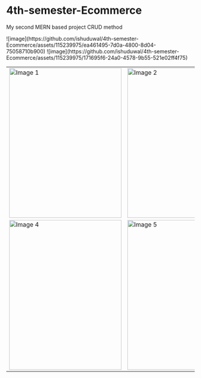 # 4th-semester-Ecommerce
<p>My second MERN based project CRUD method</p>
![image](https://github.com/ishuduwal/4th-semester-Ecommerce/assets/115239975/ea461495-7d0a-4800-8d04-75058710b900)
![image](https://github.com/ishuduwal/4th-semester-Ecommerce/assets/115239975/171695f6-24a0-4578-9b55-521e02ff4f75)
<table>
  <tr>
    <td><img src="https://github.com/ishuduwal/4th-semester-Ecommerce/assets/115239975/f9104cbd-2de6-4d8e-82cb-6f8529c272db" alt="Image 1" width="300" height="400"></td>
    <td><img src="https://github.com/ishuduwal/4th-semester-Ecommerce/assets/115239975/5132cfcd-14c4-4148-b22f-2735facbd452" alt="Image 2" width="300" height="400"></td>
    <td><img src="https://github.com/ishuduwal/4th-semester-Ecommerce/assets/115239975/5b1dd603-70a3-47d0-9512-ab6586a3ace5" alt="Image 3" width="300" height="400"></td>
  </tr>
  <tr>
    <td><img src="https://github.com/ishuduwal/4th-semester-Ecommerce/assets/115239975/8b90ccab-b5ad-4beb-91ed-c551f56e2e2e" alt="Image 4" width="300" height="400"></td>
    <td><img src="https://github.com/ishuduwal/4th-semester-Ecommerce/assets/115239975/b8174c42-9cbe-4328-acb0-bc442ae093c9" alt="Image 5" width="300" height="400"></td>
    <td><img src="https://github.com/ishuduwal/4th-semester-Ecommerce/assets/115239975/81524486-c1d8-437a-aada-f61c4a82db4b" alt="Image 6" width="300" height="400"></td>
  </tr>
</table>


